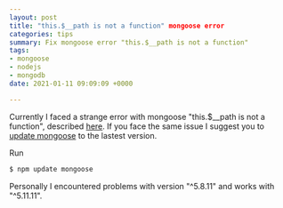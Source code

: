 ```yaml
---
layout: post
title: "this.$__path is not a function" mongoose error
categories: tips
summary: Fix mongoose error "this.$__path is not a function"
tags:
- mongoose
- nodejs
- mongodb
date: 2021-01-11 09:09:09 +0000

---
```


Currently I faced a strange error with mongoose "this.$__path is not a function", described [here](https://github.com/pinojs/pino-pretty/issues/109). If you face the same issue I suggest you to [update mongoose](https://www.npmjs.com/package/mongoose) to the lastest version. 

Run 

```sh
$ npm update mongoose
```

Personally I encountered problems with version "^5.8.11" and works with "^5.11.11".